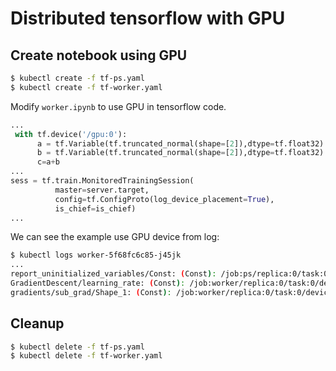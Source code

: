 # Distributed tensorflow with GPU

## Create notebook using GPU

```sh
$ kubectl create -f tf-ps.yaml
$ kubectl create -f tf-worker.yaml
```

Modify `worker.ipynb` to use GPU in tensorflow code.

```python
...
 with tf.device('/gpu:0'):
      a = tf.Variable(tf.truncated_normal(shape=[2]),dtype=tf.float32)
      b = tf.Variable(tf.truncated_normal(shape=[2]),dtype=tf.float32)
      c=a+b
...
sess = tf.train.MonitoredTrainingSession(
          master=server.target,
          config=tf.ConfigProto(log_device_placement=True),
          is_chief=is_chief)
...
```

We can see the example use GPU device from log: 

```sh
$ kubectl logs worker-5f68fc6c85-j45jk
...
report_uninitialized_variables/Const: (Const): /job:ps/replica:0/task:0/device:CPU:0
GradientDescent/learning_rate: (Const): /job:worker/replica:0/task:0/device:GPU:0
gradients/sub_grad/Shape_1: (Const): /job:worker/replica:0/task:0/device:GPU:0

```

## Cleanup

```sh
$ kubectl delete -f tf-ps.yaml
$ kubectl delete -f tf-worker.yaml
```
